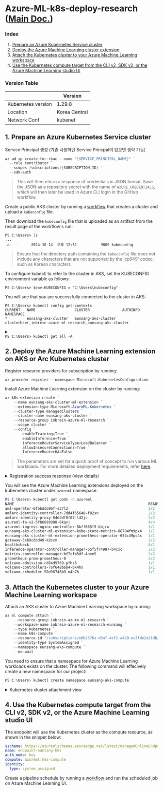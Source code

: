 # Azure-ML-k8s-deploy-research ([Main Doc.](https://learn.microsoft.com/en-us/azure/machine-learning/how-to-attach-kubernetes-anywhere?view=azureml-api-2))

### Index 
  1. [Prepare an Azure Kubernetes Service cluster](#1-prepare-an-azure-kubernetes-service-cluster)
  2. [Deploy the Azure Machine Learning cluster extension](#2-deploy-the-azure-machine-learning-extension-on-aks-or-arc-kubernetes-cluster)
  3. [Attach the Kubernetes cluster to your Azure Machine Learning workspace](#3-attach-the-kubernetes-cluster-to-your-azure-machine-learning-workspace)
  4. [Use the Kubernetes compute target from the CLI v2, SDK v2, or the Azure Machine Learning studio UI](#4-use-the-kubernetes-compute-target-from-the-cli-v2-sdk-v2-or-the-azure-machine-learning-studio-ui)

### Version Table 
|             | Version       |
|-------------|---------------|
| Kubernetes version | 1.29.8 |
| Location    | Korea Central |
| Network Conf      | kubenet |

## 1. Prepare an Azure Kubernetes Service cluster
Service Principal 생성 (기존 사용하던 Service Princpal이 있으면 생략 가능) 
```powershell
az ad sp create-for-rbac --name "{SERVICE_PRINCIPAL_NAME}" `
  --role contributor `
  --scopes /subscriptions/{SUBSCRIPTION_ID} `
  --sdk-auth
```
> This will then return a response of credentials in JSON format. Save the JSON as a repository secret with the name of `AZURE_CREDENTIALS`, which will then later be used in Azure CLI login in the GitHub workflow. 

Create a public AKS cluster by running a [workflow](https://github.com/Kyrsang/Azure-ML-automation-research/blob/main/.github/workflows/k8s-1-create-public-AKS-cluster.yml) that creates a cluster and upload a `kubeconfig` file. 

Then download the `kubeconfig` file that is uploaded as an artifact from the result page of the workflow's run:
```
PS C:\Users> ls
...
-a----      2024-10-14  오후 12:51           9809 kubeconfig
```
> Ensure that the directory path containing the `kubeconfig` file does not include any characters that are not supported by the 'cp949' codec, such as Korean characters.

To configure kubectl to refer to the cluster in AKS, set the KUBECONFIG environment variable as follows:
```
PS C:\Users> $env:KUBECONFIG = "C:\Users\kubeconfig"
```

You will see that you are successfully connected to the cluster in AKS:

```
PS C:\Users> kubectl config get-contexts
CURRENT   NAME                  CLUSTER               AUTHINFO                                                    NAMESPACE
*         eunsang-aks-cluster   eunsang-aks-cluster   clusterUser_inbrein-azure-ml-research_eunsang-aks-cluster
```

<details>
  <summary>
    <code><br>PS C:\Users> kubectl get all -A<br></code>
  </summary>
  <br>
  
  ```shell
  NAMESPACE     NAME                                      READY   STATUS    RESTARTS   AGE
  kube-system   pod/azure-ip-masq-agent-gfnvs             1/1     Running   0          17m
  kube-system   pod/cloud-node-manager-4wxrb              1/1     Running   0          17m
  kube-system   pod/coredns-597bb9d4db-42gmw              1/1     Running   0          16m
  kube-system   pod/coredns-597bb9d4db-4jmpg              1/1     Running   0          17m
  kube-system   pod/coredns-autoscaler-689db4649c-2f9d2   1/1     Running   0          17m
  kube-system   pod/csi-azuredisk-node-jjdpp              3/3     Running   0          17m
  kube-system   pod/csi-azurefile-node-9wwht              3/3     Running   0          17m
  kube-system   pod/konnectivity-agent-85d8d6f866-9pcqh   1/1     Running   0          17m
  kube-system   pod/konnectivity-agent-85d8d6f866-tdxc5   1/1     Running   0          17m
  kube-system   pod/kube-proxy-pnhs2                      1/1     Running   0          17m
  kube-system   pod/metrics-server-7b685846d6-2wjqc       2/2     Running   0          16m
  kube-system   pod/metrics-server-7b685846d6-zcrvh       2/2     Running   0          16m
  
  NAMESPACE     NAME                     TYPE        CLUSTER-IP   EXTERNAL-IP   PORT(S)         AGE
  default       service/kubernetes       ClusterIP   10.0.0.1     <none>        443/TCP         18m
  kube-system   service/kube-dns         ClusterIP   10.0.0.10    <none>        53/UDP,53/TCP   17m
  kube-system   service/metrics-server   ClusterIP   10.0.9.56    <none>        443/TCP         17m
  
  NAMESPACE     NAME                                        DESIRED   CURRENT   READY   UP-TO-DATE   AVAILABLE   NODE SELECTOR   AGE
  kube-system   daemonset.apps/azure-ip-masq-agent          1         1         1       1            1           <none>          17m
  kube-system   daemonset.apps/cloud-node-manager           1         1         1       1            1           <none>          17m
  kube-system   daemonset.apps/cloud-node-manager-windows   0         0         0       0            0           <none>          17m
  kube-system   daemonset.apps/csi-azuredisk-node           1         1         1       1            1           <none>          17m
  kube-system   daemonset.apps/csi-azuredisk-node-win       0         0         0       0            0           <none>          17m
  kube-system   daemonset.apps/csi-azurefile-node           1         1         1       1            1           <none>          17m
  kube-system   daemonset.apps/csi-azurefile-node-win       0         0         0       0            0           <none>          17m
  kube-system   daemonset.apps/kube-proxy                   1         1         1       1            1           <none>          17m
  
  NAMESPACE     NAME                                 READY   UP-TO-DATE   AVAILABLE   AGE
  kube-system   deployment.apps/coredns              2/2     2            2           17m
  kube-system   deployment.apps/coredns-autoscaler   1/1     1            1           17m
  kube-system   deployment.apps/konnectivity-agent   2/2     2            2           17m
  kube-system   deployment.apps/metrics-server       2/2     2            2           17m
  
  NAMESPACE     NAME                                            DESIRED   CURRENT   READY   AGE
  kube-system   replicaset.apps/coredns-597bb9d4db              2         2         2       17m
  kube-system   replicaset.apps/coredns-autoscaler-689db4649c   1         1         1       17m
  kube-system   replicaset.apps/konnectivity-agent-85d8d6f866   2         2         2       17m
  kube-system   replicaset.apps/metrics-server-7b445dd694       0         0         0       17m
  kube-system   replicaset.apps/metrics-server-7b685846d6       2         2         2       16m
  ```
</details>

## 2. Deploy the Azure Machine Learning extension on AKS or Arc Kubernetes cluster

Register resource providers for subscription by running: 
```
az provider register --namespace Microsoft.KubernetesConfiguration
```

Install Azure Machine Learning extension on the cluster by running: 
```powershell 
az k8s-extension create `
	--name eunsang-aks-cluster-ml-extension `
	--extension-type Microsoft.AzureML.Kubernetes `
	--cluster-type managedClusters `
	--cluster-name eunsang-aks-cluster `
	--resource-group inbrein-azure-ml-research `
	--scope cluster `
	--config `
		enableTraining=True `
		enableInference=True `
		inferenceRouterServiceType=LoadBalancer `
		allowInsecureConnections=True `
		InferenceRouterHA=False 
```
> The parameters are set for a quick proof of concept to run various ML workloads. For more detailed deployment requirements, refer [here](https://learn.microsoft.com/en-us/azure/machine-learning/how-to-deploy-kubernetes-extension?view=azureml-api-2&tabs=deploy-extension-with-cli#azure-machine-learning-extension-deployment---cli-examples-and-azure-portal). 

<details>
  <summary>Registration success response (view details) </summary>
  <br>
  
  ```json
{
  "aksAssignedIdentity": {
    "principalId": "cc75d747-af29-4cf7-b8a6-1115c1c0c521",
    "tenantId": null,
    "type": null
  },
  "autoUpgradeMinorVersion": true,
  "configurationProtectedSettings": {},
  "configurationSettings": {
    "InferenceRouterHA": "False",
    "allowInsecureConnections": "True",
    "clusterId": "/subscriptions/e6b2576a-d64f-4ef2-a429-ec3fde2a21db/resourceGroups/inbrein-azure-ml-research/providers/Microsoft.ContainerService/managedClusters/eunsang-aks-cluster",
    "clusterPurpose": "DevTest",
    "cluster_name": "/subscriptions/e6b2576a-d64f-4ef2-a429-ec3fde2a21db/resourceGroups/inbrein-azure-ml-research/providers/Microsoft.ContainerService/managedClusters/eunsang-aks-cluster",
    "cluster_name_friendly": "eunsang-aks-cluster",
    "domain": "koreacentral.cloudapp.azure.com",
    "enableInference": "True",
    "enableTraining": "True",
    "inferenceRouterHA": "false",
    "inferenceRouterServiceType": "LoadBalancer",
    "jobSchedulerLocation": "koreacentral",
    "location": "koreacentral",
    "nginxIngress.enabled": "true",
    "prometheus.prometheusSpec.externalLabels.cluster_name": "/subscriptions/e6b2576a-d64f-4ef2-a429-ec3fde2a21db/resourceGroups/inbrein-azure-ml-research/providers/Microsoft.ContainerService/managedClusters/eunsang-aks-cluster",
    "relayserver.enabled": "false",
    "servicebus.enabled": "false"
  },
  "currentVersion": "1.1.61",
  "customLocationSettings": null,
  "errorInfo": null,
  "extensionType": "microsoft.azureml.kubernetes",
  "id": "/subscriptions/e6b2576a-d64f-4ef2-a429-ec3fde2a21db/resourceGroups/inbrein-azure-ml-research/providers/Microsoft.ContainerService/managedClusters/eunsang-aks-cluster/providers/Microsoft.KubernetesConfiguration/extensions/eunsang-aks-cluster-ml-extension",
  "identity": null,
  "isSystemExtension": false,
  "name": "eunsang-aks-cluster-ml-extension",
  "packageUri": null,
  "plan": null,
  "provisioningState": "Succeeded",
  "releaseTrain": "stable",
  "resourceGroup": "inbrein-azure-ml-research",
  "scope": {
    "cluster": {
      "releaseNamespace": "azureml"
    },
    "namespace": null
  },
  "statuses": [],
  "systemData": {
    "createdAt": "2024-10-14T04:20:28.942789+00:00",
    "createdBy": null,
    "createdByType": null,
    "lastModifiedAt": "2024-10-14T04:20:28.942789+00:00",
    "lastModifiedBy": null,
    "lastModifiedByType": null
  },
  "type": "Microsoft.KubernetesConfiguration/extensions",
  "version": null
}
  ```
</details>

You will see the Azure Machine Learning extensions deployed on the kubernetes cluster under `azureml` namespace:  

```powershell
PS C:\Users> kubectl get pods -n azureml
NAME                                                              READY   STATUS      RESTARTS   AGE
aml-operator-6fbbddb96f-s27l2                                     2/2     Running     0          8m19s
amlarc-identity-controller-7dd4f65648-f82sn                       2/2     Running     0          8m19s
amlarc-identity-proxy-84dddf8f67-l42jc                            2/2     Running     0          8m19s
azureml-fe-v2-5fb6689988-6kqvj                                    4/4     Running     0          8m19s
azureml-ingress-nginx-controller-5bff665f9-bbjrw                  1/1     Running     0          8m19s
eunsang-aks-cluster-ml-extension-kube-state-metrics-68784fm9px4   1/1     Running     0          8m19s
eunsang-aks-cluster-ml-extension-prometheus-operator-654c49ps4x   1/1     Running     0          8m19s
gateway-5cb9cdbd49-k9sxm                                          2/2     Running     0          8m19s
healthcheck                                                       0/1     Completed   0          9m27s
inference-operator-controller-manager-65f5f74987-b4cxc            2/2     Running     0          8m19s
metrics-controller-manager-bf7cfb5df-4nxm5                        2/2     Running     0          8m19s
prometheus-prom-prometheus-0                                      2/2     Running     0          7m55s
volcano-admission-cd84d5769-pfhz6                                 1/1     Running     0          8m19s
volcano-controllers-76f648b6b4-bx4hx                              1/1     Running     0          8m19s
volcano-scheduler-58d96746b9-n4h7h                                1/1     Running     0          8m19s
```

## 3. Attach the Kubernetes cluster to your Azure Machine Learning workspace

Attach an AKS cluster to Azure Machine Learning workspace by running: 
```powershell 
az ml compute attach `
	--resource-group inbrein-azure-ml-research `
	--workspace-name inbrein-azure-ml-research-eunsang `
	--type Kubernetes `
	--name k8s-compute `
	--resource-id "/subscriptions/e6b2576a-d64f-4ef2-a429-ec3fde2a21db/resourceGroups/inbrein-azure-ml-research/providers/Microsoft.ContainerService/managedclusters/eunsang-aks-cluster" `
	--identity-type SystemAssigned `
	--namespace eunsang-aks-compute `
	--no-wait
```

You need to ensure that a namespace for Azure Machine Learning workloads exists on the cluster. The following command will effecively create a new namespace for our project:  
```powershell 
PS C:\Users> kubectl create namespace eunsang-aks-compute
```

<details>
  <summary> Kubernetes cluster attachment view </summary>
  <img width="100%" alt="image" src="https://github.com/user-attachments/assets/fc1573e5-47a0-4896-8db3-dd4b594be853">
</details>

## 4. Use the Kubernetes compute target from the CLI v2, SDK v2, or the Azure Machine Learning studio UI

The endpoint will use the Kubernetes cluster as the compute resource, as shown in the snippet below:
```yaml 
$schema: https://azuremlschemas.azureedge.net/latest/managedOnlineEndpoint.schema.json
name: endpoint-eunsang-k8s
auth_mode: key
compute: azureml:k8s-compute
identity:
  type: system_assigned
```

Create a pipeline schedule by running a [workflow](https://github.com/Kyrsang/Azure-ML-automation-research/blob/main/.github/workflows/k8s-2-azure-ml-pipeline-infra.yml) and run the scheduled job on Azure Machine Learning UI. 
